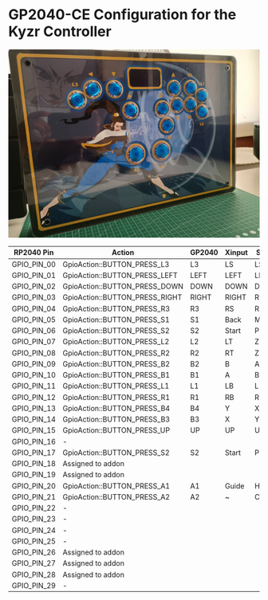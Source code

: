 
# GP2040-CE Configuration for the Kyzr Controller

![Kyzr-N](assets/IMG_20250708_201651432_HDR.jpg)


| RP2040 Pin  | Action                         | GP2040 | Xinput | Switch  | PS3/4/5  | Dinput | Arcade |
| ----------- | ------------------------------ | ------ | ------ | ------- | -------- | ------ | ------ |
| GPIO_PIN_00 | GpioAction::BUTTON_PRESS_L3    | L3     | LS     | LS      | L3       | 11     | LS     |
| GPIO_PIN_01 | GpioAction::BUTTON_PRESS_LEFT  | LEFT   | LEFT   | LEFT    | LEFT     | LEFT   | LEFT   |
| GPIO_PIN_02 | GpioAction::BUTTON_PRESS_DOWN  | DOWN   | DOWN   | DOWN    | DOWN     | DOWN   | DOWN   |
| GPIO_PIN_03 | GpioAction::BUTTON_PRESS_RIGHT | RIGHT  | RIGHT  | RIGHT   | RIGHT    | RIGHT  | RIGHT  |
| GPIO_PIN_04 | GpioAction::BUTTON_PRESS_R3    | R3     | RS     | RS      | R3       | 12     | RS     |
| GPIO_PIN_05 | GpioAction::BUTTON_PRESS_S1    | S1     | Back   | Minus   | Select   | 9      | Coin   |
| GPIO_PIN_06 | GpioAction::BUTTON_PRESS_S2    | S2     | Start  | Plus    | Start    | 10     | Start  |
| GPIO_PIN_07 | GpioAction::BUTTON_PRESS_L2    | L2     | LT     | ZL      | L2       | 7      | K4     |
| GPIO_PIN_08 | GpioAction::BUTTON_PRESS_R2    | R2     | RT     | ZR      | R2       | 8      | K3     |
| GPIO_PIN_09 | GpioAction::BUTTON_PRESS_B2    | B2     | B      | A       | Circle   | 3      | K2     |
| GPIO_PIN_10 | GpioAction::BUTTON_PRESS_B1    | B1     | A      | B       | Cross    | 2      | K1     |
| GPIO_PIN_11 | GpioAction::BUTTON_PRESS_L1    | L1     | LB     | L       | L1       | 5      | P4     |
| GPIO_PIN_12 | GpioAction::BUTTON_PRESS_R1    | R1     | RB     | R       | R1       | 6      | P3     |
| GPIO_PIN_13 | GpioAction::BUTTON_PRESS_B4    | B4     | Y      | X       | Triangle | 4      | P2     |
| GPIO_PIN_14 | GpioAction::BUTTON_PRESS_B3    | B3     | X      | Y       | Square   | 1      | P1     |
| GPIO_PIN_15 | GpioAction::BUTTON_PRESS_UP    | UP     | UP     | UP      | UP       | UP     | UP     |
| GPIO_PIN_16 | -                              |        |        |         |          |        |        |
| GPIO_PIN_17 | GpioAction::BUTTON_PRESS_S2    | S2     | Start  | Plus    | Start    | 10     | Start  |
| GPIO_PIN_18 | Assigned to addon              |        |        |         |          |        |        |
| GPIO_PIN_19 | Assigned to addon              |        |        |         |          |        |        |
| GPIO_PIN_20 | GpioAction::BUTTON_PRESS_A1    | A1     | Guide  | Home    | PS       | 13     | ~      |
| GPIO_PIN_21 | GpioAction::BUTTON_PRESS_A2    | A2     | ~      | Capture | Share    | 14     | ~      |
| GPIO_PIN_22 | -                              |        |        |         |          |        |        |
| GPIO_PIN_23 | -                              |        |        |         |          |        |        |
| GPIO_PIN_24 | -                              |        |        |         |          |        |        |
| GPIO_PIN_25 | -                              |        |        |         |          |        |        |
| GPIO_PIN_26 | Assigned to addon              |        |        |         |          |        |        |
| GPIO_PIN_27 | Assigned to addon              |        |        |         |          |        |        |
| GPIO_PIN_28 | Assigned to addon              |        |        |         |          |        |        |
| GPIO_PIN_29 | -                              |        |        |         |          |        |        |
